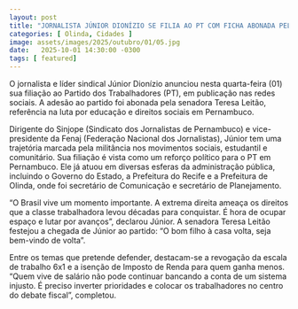 ```yaml
---
layout: post
title: "JORNALISTA JÚNIOR DIONÍZIO SE FILIA AO PT COM FICHA ABONADA PELA SENADORA TERESA LEITÃO"
categories: [ Olinda, Cidades ]
image: assets/images/2025/outubro/01/05.jpg
date:   2025-10-01 14:30:00 -0300
tags: [ featured]
---
```

O jornalista e líder sindical Júnior Dionízio anunciou nesta quarta-feira (01) sua filiação ao Partido dos Trabalhadores (PT), em publicação nas redes sociais. A adesão ao partido foi abonada pela senadora Teresa Leitão, referência na luta por educação e direitos sociais em Pernambuco.

Dirigente do Sinjope (Sindicato dos Jornalistas de Pernambuco) e vice-presidente da Fenaj (Federação Nacional dos Jornalistas), Júnior tem uma trajetória marcada pela militância nos movimentos sociais, estudantil e comunitário.
Sua filiação é vista como um reforço político para o PT em Pernambuco. Ele já atuou em diversas esferas da administração pública, incluindo o Governo do Estado, a Prefeitura do Recife e a Prefeitura de Olinda, onde foi secretário de Comunicação e secretário de Planejamento.

“O Brasil vive um momento importante. A extrema direita ameaça os direitos que a classe trabalhadora levou décadas para conquistar. É hora de ocupar espaço e lutar por avanços”, declarou Júnior.
A senadora Teresa Leitão festejou a chegada de Júnior ao partido: “O bom filho à casa volta, seja bem-vindo de volta”.

Entre os temas que pretende defender, destacam-se a revogação da escala de trabalho 6x1 e a isenção de Imposto de Renda para quem ganha menos.
“Quem vive de salário não pode continuar bancando a conta de um sistema injusto. É preciso inverter prioridades e colocar os trabalhadores no centro do debate fiscal”, completou.
